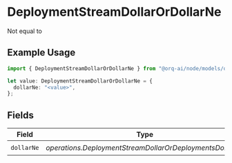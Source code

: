 # DeploymentStreamDollarOrDollarNe

Not equal to

## Example Usage

```typescript
import { DeploymentStreamDollarOrDollarNe } from "@orq-ai/node/models/operations";

let value: DeploymentStreamDollarOrDollarNe = {
  dollarNe: "<value>",
};
```

## Fields

| Field                                                    | Type                                                     | Required                                                 | Description                                              |
| -------------------------------------------------------- | -------------------------------------------------------- | -------------------------------------------------------- | -------------------------------------------------------- |
| `dollarNe`                                               | *operations.DeploymentStreamDollarOrDeploymentsDollarNe* | :heavy_check_mark:                                       | N/A                                                      |